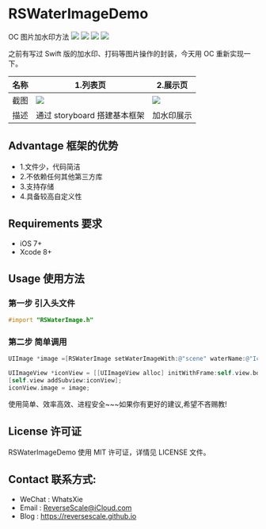 # RSWaterImageDemo
OC 图片加水印方法
![](https://img.shields.io/badge/platform-iOS-red.svg) 
![](https://img.shields.io/badge/language-Objective--C-orange.svg) 
![](https://img.shields.io/badge/download-3.7MB-brightgreen.svg)
![](https://img.shields.io/badge/license-MIT%20License-brightgreen.svg) 

之前有写过 Swift 版的加水印、打码等图片操作的封装，今天用 OC 重新实现一下。

| 名称 |1.列表页 |2.展示页 |
| ------------- | ------------- | ------------- |
| 截图 | ![](http://og1yl0w9z.bkt.clouddn.com/17-8-10/37541756.jpg) | ![](http://og1yl0w9z.bkt.clouddn.com/17-8-10/37541756.jpg) |
| 描述 | 通过 storyboard 搭建基本框架 | 加水印展示 |


## Advantage 框架的优势
* 1.文件少，代码简洁
* 2.不依赖任何其他第三方库
* 3.支持存储
* 4.具备较高自定义性


## Requirements 要求
* iOS 7+
* Xcode 8+


## Usage 使用方法
### 第一步 引入头文件
```Objective-C
#import "RSWaterImage.h"
```
### 第二步 简单调用
```Objective-C
UIImage *image =[RSWaterImage setWaterImageWith:@"scene" waterName:@"IconLogo"];

UIImageView *iconView = [[UIImageView alloc] initWithFrame:self.view.bounds];
[self.view addSubview:iconView];
iconView.image = image;
```

使用简单、效率高效、进程安全~~~如果你有更好的建议,希望不吝赐教!


## License 许可证
RSWaterImageDemo 使用 MIT 许可证，详情见 LICENSE 文件。


## Contact 联系方式:
* WeChat : WhatsXie
* Email : ReverseScale@iCloud.com
* Blog : https://reversescale.github.io
